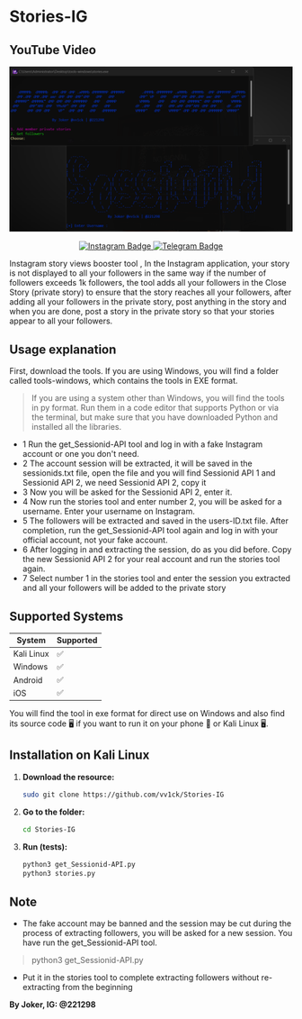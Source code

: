 # Stories-IG

## YouTube Video

[![Watch the video](Screenshot.png)](https://youtu.be/rMuSVyKENCc?si=q8vTmk1-4o1HO3mY)

<div align="center">
    <a href="https://instagram.com/221298">
        <img src="https://img.shields.io/badge/Instagram-@221298-purple?style=flat&logo=instagram" alt="Instagram Badge">
    </a>
    <a href="https://t.me/vv3ck">
        <img src="https://img.shields.io/badge/Telegram-@vv3ck-blue?style=flat&logo=telegram" alt="Telegram Badge">
    </a>
</div>

Instagram story views booster tool , In the Instagram application, your story is not displayed to all your followers in the same way if the number of followers exceeds 1k followers, the tool adds all your followers in the Close Story (private story) to ensure that the story reaches all your followers, after adding all your followers in the private story, post anything in the story and when you are done, post a story in the private story so that your stories appear to all your followers.

## Usage explanation
First, download the tools. If you are using Windows, you will find a folder called tools-windows, which contains the tools in EXE format.
> If you are using a system other than Windows, you will find the tools in py format. Run them in a code editor that supports Python or via the terminal, but make sure that you have downloaded Python and installed all the libraries.
- 1 Run the get_Sessionid-API tool and log in with a fake Instagram account or one you don't need.
- 2 The account session will be extracted, it will be saved in the sessionids.txt file, open the file and you will find Sessionid API 1 and Sessionid API 2, we need Sessionid API 2, copy it 
- 3 Now you will be asked for the Sessionid API 2, enter it.
- 4 Now run the stories tool and enter number 2, you will be asked for a username. Enter your username on Instagram.
- 5 The followers will be extracted and saved in the users-ID.txt file. After completion, run the get_Sessionid-API tool again and log in with your official account, not your fake account.
- 6 After logging in and extracting the session, do as you did before. Copy the new Sessionid API 2 for your real account and run the stories tool again.
- 7 Select number 1 in the stories tool and enter the session you extracted and all your followers will be added to the private story

## Supported Systems

| System     | Supported |
|------------|-----------|
| Kali Linux | ✅         |
| Windows    | ✅         |
| Android    | ✅         |
| iOS        | ✅         |

You will find the tool in exe format for direct use on Windows and also find its source code 🖥 if you want to run it on your phone 🥬 or Kali Linux 🖥.

## Installation on Kali Linux

1. **Download the resource:**

    ```sh
    sudo git clone https://github.com/vv1ck/Stories-IG
    ```

2. **Go to the folder:**

    ```sh
    cd Stories-IG
    ```

3. **Run (tests):**

    ```sh
    python3 get_Sessionid-API.py
    python3 stories.py
    ```

## Note

- The fake account may be banned and the session may be cut during the process of extracting followers, you will be asked for a new session. You have run the get_Sessionid-API tool.
> python3 get_Sessionid-API.py
- Put it in the stories tool to complete extracting followers without re-extracting from the beginning


**By Joker, IG: @221298**

[//]: # (These are reference links used in the body of this note and get stripped out when the markdown processor does its job. There is no need to format nicely because it shouldn't be seen. Thanks SO - http://stackoverflow.com/questions/4823468/store-comments-in-markdown-syntax)

   [dill]: <https://github.com/joemccann/dillinger>
   [git-repo-url]: <https://github.com/joemccann/dillinger.git>
   [john gruber]: <http://daringfireball.net>
   [df1]: <http://daringfireball.net/projects/markdown/>
   [markdown-it]: <https://github.com/markdown-it/markdown-it>
   [Ace Editor]: <http://ace.ajax.org>
   [node.js]: <http://nodejs.org>
   [Twitter Bootstrap]: <http://twitter.github.com/bootstrap/>
   [jQuery]: <http://jquery.com>
   [@tjholowaychuk]: <http://twitter.com/tjholowaychuk>
   [express]: <http://expressjs.com>
   [AngularJS]: <http://angularjs.org>
   [Gulp]: <http://gulpjs.com>

   [PlDb]: <https://github.com/joemccann/dillinger/tree/master/plugins/dropbox/README.md>
   [PlGh]: <https://github.com/joemccann/dillinger/tree/master/plugins/github/README.md>
   [PlGd]: <https://github.com/joemccann/dillinger/tree/master/plugins/googledrive/README.md>
   [PlOd]: <https://github.com/joemccann/dillinger/tree/master/plugins/onedrive/README.md>
   [PlMe]: <https://github.com/joemccann/dillinger/tree/master/plugins/medium/README.md>
   [PlGa]: <https://github.com/RahulHP/dillinger/blob/master/plugins/googleanalytics/README.md>
